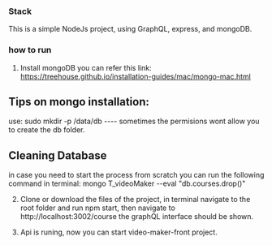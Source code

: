 ### Stack

This is a simple NodeJs project, using GraphQL, express, and mongoDB.

### how to run

1. Install mongoDB you can refer this link: https://treehouse.github.io/installation-guides/mac/mongo-mac.html

## Tips on mongo installation:

use: sudo mkdir -p /data/db ---- sometimes the permisions wont allow you to create the db folder.

## Cleaning Database

in case you need to start the process from scratch you can run the following command in terminal:
mongo T_videoMaker --eval "db.courses.drop()"

2. Clone or download the files of the project,
   in terminal navigate to the root folder and run npm start, then navigate to http://localhost:3002/course the graphQL interface should be shown.

3. Api is runing, now you can start video-maker-front project.
